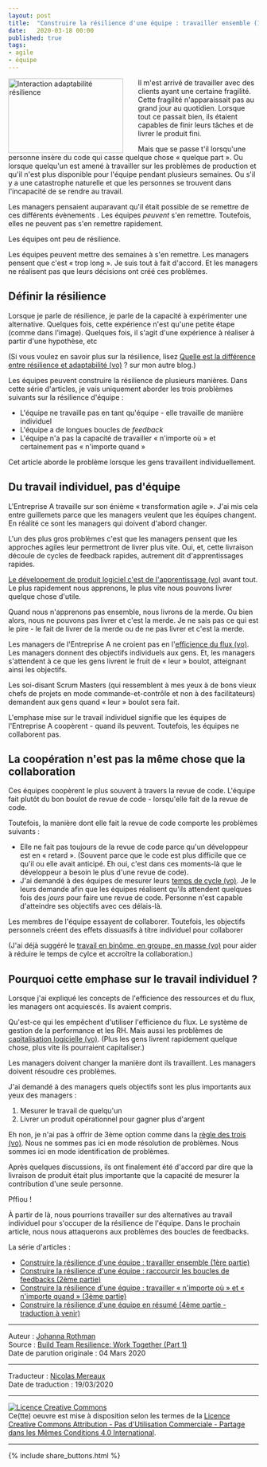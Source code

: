 ```yaml
---
layout: post
title:  "Construire la résilience d'une équipe : travailler ensemble (1ère partie)"
date:   2020-03-18 00:00
published: true
tags:
- agile
- équipe
---
```


<div align="left" style="float:left; padding-right:30px" >
  <a href="{{ site.url }}assets/johanna/InterplayAdaptabilityResilience-fr.png"><img title="Interaction adaptabilité résilience" src="{{ site.url }}assets/johanna/InterplayAdaptabilityResilience-fr.png" width="231px" height="150px"/></a></div>

Il m'est arrivé de travailler avec des clients ayant une certaine fragilité. Cette fragilité n'apparaissait pas au grand jour au quotidien. Lorsque tout ce passait bien, ils étaient capables de finir leurs tâches et de livrer le produit fini.

Mais que se passe t'il lorsqu'une personne insère du code qui casse quelque chose « quelque part ». Ou lorsque quelqu'un est amené à travailler sur les problèmes de production et qu'il n'est plus disponible pour l'équipe pendant plusieurs semaines. Ou s'il y a une catastrophe naturelle et que les personnes se trouvent dans l'incapacité de se rendre au travail.

Les managers pensaient auparavant qu'il était possible de se remettre de ces différents évènements . Les équipes _peuvent_ s'en remettre. Toutefois, elles ne peuvent pas s'en remettre rapidement.

Les équipes ont peu de résilience.

Les équipes peuvent mettre des semaines à s'en remettre. Les managers pensent que c'est « trop long ». Je suis tout à fait d'accord. Et les managers ne réalisent pas que leurs décisions ont créé ces problèmes.

## Définir la résilience

Lorsque je parle de résilience, je parle de la capacité à expérimenter une alternative. Quelques fois, cette expérience n'est qu'une petite étape (comme dans l'image). Quelques fois, il s'agit d'une expérience à réaliser à partir d'une hypothèse, etc

(Si vous voulez en savoir plus sur la résilience, lisez [Quelle est la différence entre résilience et adaptabilité (vo)](https://createadaptablelife.com/2019/05/whats-the-difference-between-resilience-and-adaptability.html) ? sur mon autre blog.)

Les équipes peuvent construire la résilience de plusieurs manières. Dans cette série d'articles, je vais uniquement aborder les trois problèmes suivants sur la résilience d'équipe :

* L'équipe ne travaille pas en tant qu'équipe - elle travaille de manière individuel
* L'équipe a de longues boucles de _feedback_
* L'équipe n'a pas la capacité de travailler « n'importe où » et certainement pas « n'importe quand »

Cet article aborde le problème lorsque les gens travaillent individuellement.

## Du travail individuel, pas d'équipe

L'Entreprise A travaille sur son énième « transformation agile ». J'ai mis cela entre guillemets parce que les managers veulent que les équipes changent. En réalité ce sont les managers qui doivent d'abord changer.

L'un des plus gros problèmes c'est que les managers pensent que les approches agiles leur permettront de livrer plus vite. Oui, et, cette livraison découle de cycles de feedback rapides, autrement dit d'apprentissages rapides.

[Le dévelopement de produit logiciel c'est de l'apprentissage (vo)](https://www.jrothman.com/mpd/project-management/2013/10/why-do-we-estimate-anyway/) avant tout. Le plus rapidement nous apprenons, le plus vite nous pouvons livrer quelque chose d'utile.

Quand nous n'apprenons pas ensemble, nous livrons de la merde. Ou bien alors, nous ne pouvons pas livrer et c'est la merde. Je ne sais pas ce qui est le pire - le fait de livrer de la merde ou de ne pas livrer et c'est la merde.

Les managers de l'Entreprise A ne croient pas en l'[efficience du flux (vo)](https://www.jrothman.com/mpd/agile/2015/09/resource-efficiency-vs-flow-efficiency-part-5-how-flow-changes-everything/). Les managers donnent des objectifs individuels aux gens. Et, les managers s'attendent à ce que les gens livrent le fruit de « leur » boulot, atteignant ainsi les objectifs.

Les soi-disant Scrum Masters (qui ressemblent à mes yeux à de bons vieux chefs de projets en mode commande-et-contrôle et non à des facilitateurs) demandent aux gens quand « leur » boulot sera fait.

L'emphase mise sur le travail individuel signifie que les équipes de l'Entreprise A coopèrent - quand ils peuvent. Toutefois, les équipes ne collaborent pas.

## La coopération n'est pas la même chose que la collaboration

Ces équipes coopèrent le plus souvent à travers la revue de code. L'équipe fait plutôt du bon boulot de revue de code - lorsqu'elle fait de la revue de code.

Toutefois, la manière dont elle fait la revue de code comporte les problèmes suivants :

* Elle ne fait pas toujours de la revue de code parce qu'un développeur est en « retard ». (Souvent parce que le code est plus difficile que ce qu'il ou elle avait anticipé. Eh oui, c'est dans ces moments-là que le développeur a besoin le plus d'une revue de code).
* J'ai demandé à des équipes de mesurer leurs [temps de cycle (vo)](https://www.jrothman.com/mpd/project-management/2019/09/measure-cycle-time-not-velocity/). Je le leurs demande afin que les équipes réalisent qu'ils attendent quelques fois des _jours_ pour faire une revue de code. Personne n'est capable d'atteindre ses objectifs avec ces délais-là.

Les membres de l'équipe essayent de collaborer. Toutefois, les objectifs personnels créent des effets dissuasifs à titre individuel pour collaborer

(J'ai déjà suggéré le [travail en binôme, en groupe, en masse (vo)](https://www.jrothman.com/mpd/project-management/2016/07/pairing-swarming-and-mobbing/) pour aider à réduire le temps de cylce et accroître la collaboration.)

## Pourquoi cette emphase sur le travail individuel ?

Lorsque j'ai expliqué les concepts de l'efficience des ressources et du flux, les managers ont acquiescés. Ils avaient compris.

Qu'est-ce qui les empêchent d'utiliser l'efficience du flux. Le système de gestion de la performance et les RH. Mais aussi les problèmes de [capitalisation logicielle (vo)](https://www.jrothman.com/mpd/management/2020/02/cost-and-value-of-collecting-data/). (Plus les gens livrent rapidement quelque chose, plus vite ils pourraient capitaliser.)

Les managers doivent changer la manière dont ils travaillent. Les managers doivent résoudre ces problèmes.

J'ai demandé à des managers quels objectifs sont les plus importants aux yeux des managers :

1. Mesurer le travail de quelqu'un
2. Livrer un produit opérationnel pour gagner plus d'argent

Eh non, je n'ai pas à offrir de 3ème option comme dans la [règle des trois (vo)](https://www.jrothman.com/pragmaticmanager/2011/06/solving-problems-with-the-rule-of-three/). Nous ne sommes pas ici en mode résolution de problèmes. Nous sommes ici en mode identification de problèmes.

Après quelques discussions, ils ont finalement été d'accord par dire que la livraison de produit était plus importante que la capacité de mesurer la contribution d'une seule personne.

Pffiou !

À partir de là, nous pourrions travailler sur des alternatives au travail individuel pour s'occuper de la résilience de l'équipe. Dans le prochain article, nous nous attaquerons aux problèmes des boucles de feedbacks.

La série d'articles :

* [Construire la résilience d'une équipe : travailler ensemble (1ère partie)](http://www.les-traducteurs-agiles.org/2020/03/18/construire-la-resilience-d-une-equipe-travailler-ensemble-1ere-partie.html)
* [Construire la résilience d'une équipe : raccourcir les boucles de feedbacks (2ème partie)](http://www.les-traducteurs-agiles.org/2020/03/31/construire-la-resilience-d-une-equipe-raccourcir-les-boucles-de-feedbacks-2eme-partie.html)
* [Construire la résilience d'une équipe : travailler « n'importe où » et « n'importe quand » (3ème partie)](http://www.les-traducteurs-agiles.org/2020/04/08/construire-la-resilience-d-une-equipe-travailler-n-importe-ou-et-n-importe-quand-3eme-partie.html)
* [Construire la résilience d'une équipe en résumé (4ème partie - traduction à venir)](https://www.jrothman.com/mpd/management/2020/03/build-team-resilience-summary-part-4/)


---
Auteur : [Johanna Rothman](https://www.createadaptablelife.com/about)  
Source : [Build Team Resilience: Work Together (Part 1)](https://www.jrothman.com/mpd/management/2020/03/build-team-resilience-work-together-part-1/)  
Date de parution originale : 04 Mars 2020  

---
Traducteur : [Nicolas Mereaux](http://www.les-traducteurs-agiles.org/traducteurs/)  
Date de traduction : 19/03/2020  

---

<a rel="license" href="http://creativecommons.org/licenses/by-nc-sa/4.0/"><img alt="Licence Creative Commons" style="border-width:0" src="http://i.creativecommons.org/l/by-nc-sa/4.0/88x31.png" /></a><br />Ce(tte) oeuvre est mise à disposition selon les termes de la <a rel="license" href="http://creativecommons.org/licenses/by-nc-sa/4.0/">Licence Creative Commons Attribution - Pas d'Utilisation Commerciale - Partage dans les Mêmes Conditions 4.0 International</a>.

---

{% include share_buttons.html %}
